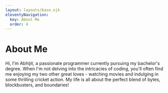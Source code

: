 ```yaml
---
layout: layouts/base.njk
eleventyNavigation:
  key: About Me
  order: 4
---
```

# About Me

Hi, I'm Abhijit, a passionate programmer currently pursuing my
bachelor's degree. When I'm not delving into the intricacies of coding,
you'll often find me enjoying my two other great loves - watching movies
and indulging in some thrilling cricket action. My life is all about
the perfect blend of bytes, blockbusters, and boundaries!
